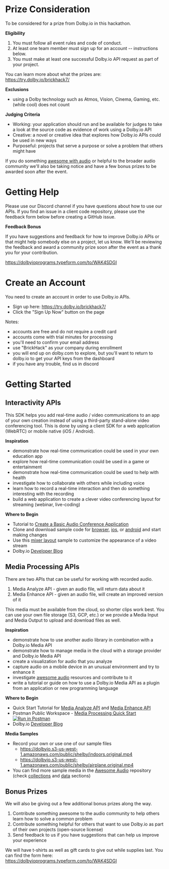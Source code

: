 
# Prize Consideration

To be considered for a prize from Dolby.io in this hackathon.

**Eligibility**

1. You must follow all event rules and code of conduct.
2. At least one team member must sign up for an account -- instructions below.
3. You must make at least one successful Dolby.io API request as part of your project.

You can learn more about what the prizes are: https://try.dolby.io/brickhack7/

**Exclusions**

- using a Dolby technology such as Atmos, Vision, Cinema, Gaming, etc. (while cool) does not count


**Judging Criteria**

- Working: your application should run and be available for judges to take a look at the source code as evidence of work using a Dolby.io API
- Creative: a novel or creative idea that explores how Dolby.io APIs could be used in new ways
- Purposeful: projects that serve a purpose or solve a problem that others might have

If you do something [awesome with audio](https://github.com/DolbyIO/awesome-audio) or helpful to the broader audio community we'll also be taking notice and have a few bonus prizes to be awarded soon after the event.

# Getting Help

Please use our Discord channel if you have questions about how to use our APIs.  If you find an issue in a client code repository, please use the feedback form below before creating a GitHub issue.

**Feedback Bonus**

If you have suggestions and feedback for how to improve Dolby.io APIs or that might help somebody else on a project, let us know.  We'll be reviewing the feedback and award a community prize soon after the event as a thank you for your contribution.

https://dolbyioprograms.typeform.com/to/WAK4SDGI


# Create an Account

You need to create an account in order to use Dolby.io APIs.
- Sign up here: https://try.dolby.io/brickhack7/
- Click the "Sign Up Now" button on the page

Notes:
- accounts are free and do not require a credit card
- accounts come with trial minutes for processing
- you'll need to confirm your email address
- use "BrickHack" as your company during enrollment
- you will end up on dolby.com to explore, but you'll want to return to dolby.io to get your API keys from the dashboard
- if you have any trouble, find us in discord

# Getting Started

## Interactivity APIs

This SDK helps you add real-time audio / video communications to an app of your own creation instead of using a third-party stand-alone video conferencing tool.  This is done by using a client SDK for a web application (WebRTC) or mobile native (iOS / Android).

**Inspiration**

- demonstrate how real-time communication could be used in your own education app
- explore how real-time communication could be used in a game or entertainment
- demonstrate how real-time communication could be used to help with health
- investigate how to collaborate with others while including voice
- learn how to record a real-time interaction and then do something interesting with the recording
- build a web application to create a clever video conferencing layout for streaming (webinar, live-coding)

**Where to Begin**

- Tutorial to [Create a Basic Audio Conference Application](https://dolby.io/developers/interactivity-apis/tutorials/getting-started/quick-start)
- Clone and download sample code for [browser](https://github.com/voxeet/voxeet-sdk-browser-gettingstarted), [ios](https://github.com/voxeet/voxeet-sdk-ios-gettingstarted), or [android](https://github.com/voxeet/voxeet-sdk-android-gettingstarted) and start making changes
- Use this [mixer layout](https://github.com/dolbyio-samples/blog-mixer-layout) sample to customize the appearance of a video stream
- Dolby.io [Developer Blog](https://dolby.io/blog/?categories=developer)
## Media Processing APIs

There are two APIs that can be useful for working with recorded audio.

1. Media Analyze API - given an audio file, will return data about it
2. Media Enhance API - given an audio file, will create an improved version of it

This media must be available from the cloud, so shorter clips work best.  You can use your own file storage (S3, GCP, etc.) or we provide a Media Input and Media Output to upload and download files as well.

**Inspiration**

- demonstrate how to use another audio library in combination with a Dolby.io Media API
- demonstrate how to manage media in the cloud with a storage provider and Dolby.io Media API
- create a visualization for audio that you analyze
- capture audio on a mobile device in an unusual environment and try to enhance it
- investigate [awesome audio](https://github.com/DolbyIO/awesome-audio) resources and contribute to it
- write a tutorial or guide on how to use a Dolby.io Media API as a plugin from an application or new programming language

**Where to Begin**

- Quick Start Tutorial for [Media Analyze API](https://dolby.io/developers/media-processing/tutorials/quick-start/analyzing-media) and [Media Enhance API](https://dolby.io/developers/media-processing/tutorials/quick-start/enhancing-media)
- Postman Public Workspace - [Media Processing Quick Start](https://www.postman.com/dolbyio)
  [![Run in Postman](https://run.pstmn.io/button.svg)](https://god.gw.postman.com/run-collection/7c1c19d0c2b7b7931c16)
- Dolby.io [Developer Blog](https://dolby.io/blog/?categories=developer)

**Media Samples**

- Record your own or use one of our sample files
    - https://dolbyio.s3-us-west-1.amazonaws.com/public/shelby/indoors.original.mp4
    - https://dolbyio.s3-us-west-1.amazonaws.com/public/shelby/airplane.original.mp4
- You can find more sample media in the [Awesome Audio](https://github.com/DolbyIO/awesome-audio) repository (check [collections](https://github.com/DolbyIO/awesome-audio/blob/main/README.md#collections) and [data](https://github.com/DolbyIO/awesome-audio/blob/main/README.md#data) sections)

## Bonus Prizes

We will also be giving out a few additional bonus prizes along the way.

1. Contribute something awesome to the audio community to help others learn how to solve a common problem
2. Contribute something helpful for others that want to use Dolby.io as part of their own projects (open-source license)
3. Send feedback to us if you have suggestions that can help us improve your experience

We will have t-shirts as well as gift cards to give out while supplies last.  You can find the form here: https://dolbyioprograms.typeform.com/to/WAK4SDGI


